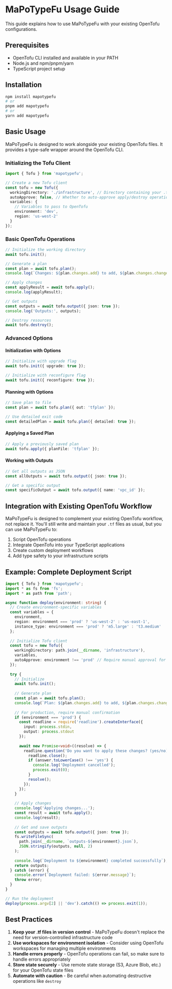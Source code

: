# MaPoTypeFu Usage Guide

This guide explains how to use MaPoTypeFu with your existing OpenTofu configurations.

## Prerequisites

- OpenTofu CLI installed and available in your PATH
- Node.js and npm/pnpm/yarn
- TypeScript project setup

## Installation

```bash
npm install mapotypefu
# or
pnpm add mapotypefu
# or
yarn add mapotypefu
```

## Basic Usage

MaPoTypeFu is designed to work alongside your existing OpenTofu files. It provides a type-safe wrapper around the OpenTofu CLI.

### Initializing the Tofu Client

```typescript
import { Tofu } from 'mapotypefu';

// Create a new Tofu client
const tofu = new Tofu({
  workingDirectory: './infrastructure', // Directory containing your .tf files
  autoApprove: false, // Whether to auto-approve apply/destroy operations
  variables: {
    // Variables to pass to OpenTofu
    environment: 'dev',
    region: 'us-west-2'
  }
});
```

### Basic OpenTofu Operations

```typescript
// Initialize the working directory
await tofu.init();

// Generate a plan
const plan = await tofu.plan();
console.log(`Changes: ${plan.changes.add} to add, ${plan.changes.change} to change, ${plan.changes.destroy} to destroy`);

// Apply changes
const applyResult = await tofu.apply();
console.log(applyResult);

// Get outputs
const outputs = await tofu.output({ json: true });
console.log('Outputs:', outputs);

// Destroy resources
await tofu.destroy();
```

### Advanced Options

#### Initialization with Options

```typescript
// Initialize with upgrade flag
await tofu.init({ upgrade: true });

// Initialize with reconfigure flag
await tofu.init({ reconfigure: true });
```

#### Planning with Options

```typescript
// Save plan to file
const plan = await tofu.plan({ out: 'tfplan' });

// Use detailed exit code
const detailedPlan = await tofu.plan({ detailed: true });
```

#### Applying a Saved Plan

```typescript
// Apply a previously saved plan
await tofu.apply({ planFile: 'tfplan' });
```

#### Working with Outputs

```typescript
// Get all outputs as JSON
const allOutputs = await tofu.output({ json: true });

// Get a specific output
const specificOutput = await tofu.output({ name: 'vpc_id' });
```

## Integration with Existing OpenTofu Workflow

MaPoTypeFu is designed to complement your existing OpenTofu workflow, not replace it. You'll still write and maintain your `.tf` files as usual, but you can use MaPoTypeFu to:

1. Script OpenTofu operations
2. Integrate OpenTofu into your TypeScript applications
3. Create custom deployment workflows
4. Add type safety to your infrastructure scripts

## Example: Complete Deployment Script

```typescript
import { Tofu } from 'mapotypefu';
import * as fs from 'fs';
import * as path from 'path';

async function deploy(environment: string) {
  // Create environment-specific variables
  const variables = {
    environment,
    region: environment === 'prod' ? 'us-west-2' : 'us-east-1',
    instance_type: environment === 'prod' ? 'm5.large' : 't3.medium'
  };
  
  // Initialize Tofu client
  const tofu = new Tofu({
    workingDirectory: path.join(__dirname, 'infrastructure'),
    variables,
    autoApprove: environment !== 'prod' // Require manual approval for prod
  });
  
  try {
    // Initialize
    await tofu.init();
    
    // Generate plan
    const plan = await tofu.plan();
    console.log(`Plan: ${plan.changes.add} to add, ${plan.changes.change} to change, ${plan.changes.destroy} to destroy`);
    
    // For production, require manual confirmation
    if (environment === 'prod') {
      const readline = require('readline').createInterface({
        input: process.stdin,
        output: process.stdout
      });
      
      await new Promise<void>((resolve) => {
        readline.question('Do you want to apply these changes? (yes/no): ', (answer: string) => {
          readline.close();
          if (answer.toLowerCase() !== 'yes') {
            console.log('Deployment cancelled');
            process.exit(0);
          }
          resolve();
        });
      });
    }
    
    // Apply changes
    console.log('Applying changes...');
    const result = await tofu.apply();
    console.log(result);
    
    // Get and save outputs
    const outputs = await tofu.output({ json: true });
    fs.writeFileSync(
      path.join(__dirname, `outputs-${environment}.json`),
      JSON.stringify(outputs, null, 2)
    );
    
    console.log(`Deployment to ${environment} completed successfully`);
    return outputs;
  } catch (error) {
    console.error(`Deployment failed: ${error.message}`);
    throw error;
  }
}

// Run the deployment
deploy(process.argv[2] || 'dev').catch(() => process.exit(1));
```

## Best Practices

1. **Keep your .tf files in version control** - MaPoTypeFu doesn't replace the need for version-controlled infrastructure code
2. **Use workspaces for environment isolation** - Consider using OpenTofu workspaces for managing multiple environments
3. **Handle errors properly** - OpenTofu operations can fail, so make sure to handle errors appropriately
4. **Store state securely** - Use remote state storage (S3, Azure Blob, etc.) for your OpenTofu state files
5. **Automate with caution** - Be careful when automating destructive operations like `destroy`

